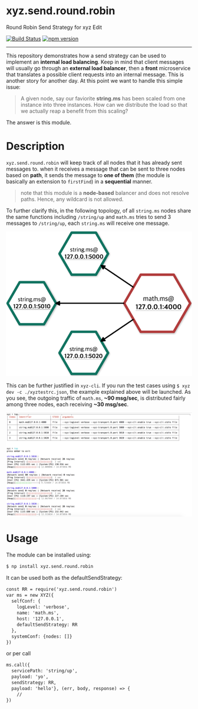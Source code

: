 # xyz.send.round.robin
Round Robin Send Strategy for xyz Edit

[![Build Status](https://travis-ci.org/node-xyz/xyz.send.round.robin.svg?branch=master)](https://travis-ci.org/node-xyz/xyz.send.round.robin) [![npm version](https://badge.fury.io/js/xyz.send.round.robin.svg)](https://badge.fury.io/js/xyz.send.round.robin)

---

This repository demonstrates how a send strategy can be used to implement an **internal load balancing**. Keep in mind that client messages will usually go through an **external load balancer**, then a **front** microservice that translates a possible client requests into an internal message. This is another story for another day. At this point we want to handle this simple issue:

> A given node, say our faviorite **string.ms** has been scaled from one instance into three instances. How can we distribute the load so that we actually reap a benefit from this scaling?

The answer is this module.

# Description

`xyz.send.round.robin` will keep track of all nodes that it has already sent messages to. when it receives a message that can be sent to three nodes based on **path**, it sends the message to **one of them** (the module is basically an extension to `firstFind`) in a **sequential** manner.

> note that this module is a **node-based** balancer and does not resolve paths. Hence, any wildcard is not allowed.

To further clarify this, in the following topology, of all `string.ms` nodes share the same functions including `/string/up` and `math.ms` tries to send 3 messages to `/string/up`, each `string.ms` will receive one message.

![](https://github.com/node-xyz/xyz.send.round.robin/blob/master/media/2.png?raw=true)

This can be further justified in `xyz-cli`. If you run the test cases using `$ xyz dev -c ./xyztestrc.json`, the example explained above will be launched. As you see, the outgoing traffic of `math.ms`, **~90 msg/sec**, is distributed fairly among three nodes, each receiving **~30 msg/sec**.

![example](https://github.com/node-xyz/xyz.send.round.robin/blob/master/media/1.png?raw=true)


# Usage

The module can be installed using:

```bash
$ np install xyz.send.round.robin
```

It can be used both as the defaultSendStrategy:

```
const RR = require('xyz.send.round.robin')
var ms = new XYZ({
  selfConf: {
    logLevel: 'verbose',
    name: 'math.ms',
    host: '127.0.0.1',
    defaultSendStrategy: RR
  },
  systemConf: {nodes: []}
})

```

or per call

```
ms.call({
  servicePath: 'string/up',
  payload: 'yo',
  sendStrategy: RR,
  payload: 'hello'}, (err, body, response) => {
    //
})
```
